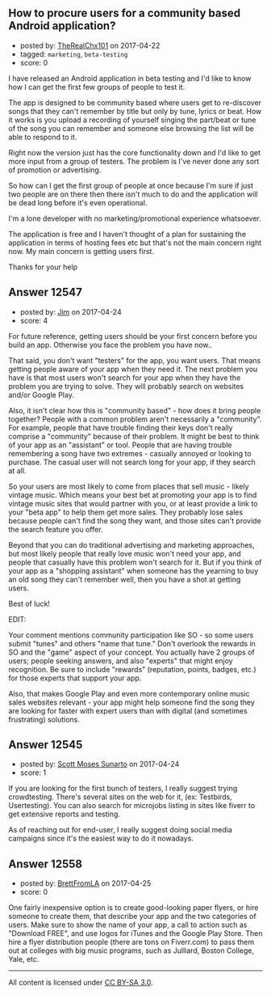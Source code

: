 ## How to procure users for a community based Android application?

- posted by: [TheRealChx101](https://stackexchange.com/users/1260896/therealchx101) on 2017-04-22
- tagged: `marketing`, `beta-testing`
- score: 0

I have released an Android application in beta testing and I'd like to know how I can get the first few groups of people to test it.

The app is designed to be community based where users get to re-discover songs that they can't remember by title but only by tune, lyrics or beat.
How it works is you upload a recording of yourself singing the part/beat or tune of the song you can remember and someone else browsing the list will be able to respond to it.

Right now the version just has the core functionality down and I'd like to get more input from a group of testers. The problem is I've never done any sort of promotion or advertising.

So how can I get the first group of people at once because I'm sure if just two people are on there then there isn't much to do and the application will be dead long before it's even operational.

I'm a lone developer with no marketing/promotional experience whatsoever.

The application is free and I haven't thought of a plan for sustaining the application in terms of hosting fees etc but that's not the main concern right now. My main concern is getting users first.

Thanks for your help


## Answer 12547

- posted by: [Jim](https://stackexchange.com/users/351236/jim) on 2017-04-24
- score: 4

For future reference, getting users should be your first concern before you build an app. Otherwise you face the problem you have now..

That said, you don't want "testers" for the app, you want users. That means getting people aware of your app when they need it. The next problem you have is that most users won't search for your app when they have the problem you are trying to solve. They will probably search on websites and/or Google Play.

Also, it isn't clear how this is "community based" - how does it bring people together? People with a common problem aren't necessarily a "community". For example, people that have trouble finding their keys don't really comprise a "community" because of their problem. It might be best to think of your app as an "assistant" or tool. People that are having trouble remembering a song have two extremes - casually annoyed or looking to purchase. The casual user will not search long for your app, if they search at all.

So your users are most likely to come from places that sell music - likely vintage music. Which means your best bet at promoting your app is to find vintage music sites that would partner with you, or at least provide a link to your "beta app" to help them get more sales. They probably lose sales because people can't find the song they want, and those sites can't provide the search feature you offer.

Beyond that you can do traditional advertising and marketing approaches, but most likely people that really love music won't need your app, and people that casually have this problem won't search for it. But if you think of your app as a "shopping assistant" when someone has the yearning to buy an old song they can't remember well, then you have a shot at getting users.

Best of luck!

EDIT:

Your comment mentions community participation like SO - so some users submit "tunes" and others "name that tune." Don't overlook the rewards in SO and the "game" aspect of your concept. You actually have 2 groups of users; people seeking answers, and also "experts" that might enjoy recognition. Be sure to include "rewards" (reputation, points, badges, etc.) for those experts that support your app. 

Also, that makes Google Play and even more contemporary online music sales websites relevant - your app might help someone find the song they are looking for faster with expert users than with digital (and sometimes frustrating) solutions.


## Answer 12545

- posted by: [Scott Moses Sunarto](https://stackexchange.com/users/5589688/scott-moses-sunarto) on 2017-04-24
- score: 1

If you are looking for the first bunch of testers, I really suggest trying crowdtesting. There's several sites on the web for it, (ex: Testbirds, Usertesting). You can also search for microjobs listing in sites like fiverr to get extensive reports and testing.

As of reaching out for end-user, I really suggest doing social media campaigns since it's the easiest way to do it nowadays.


## Answer 12558

- posted by: [BrettFromLA](https://stackexchange.com/users/2813127/brettfromla) on 2017-04-25
- score: 0

One fairly inexpensive option is to create good-looking paper flyers, or hire someone to create them, that describe your app and the two categories of users. Make sure to show the name of your app, a call to action such as "Download FREE", and use logos for iTunes and the Google Play Store.  Then hire a flyer distribution people (there are tons on Fiverr.com) to pass them out at colleges with big music programs, such as Julliard, Boston College, Yale, etc.



---

All content is licensed under [CC BY-SA 3.0](https://creativecommons.org/licenses/by-sa/3.0/).

